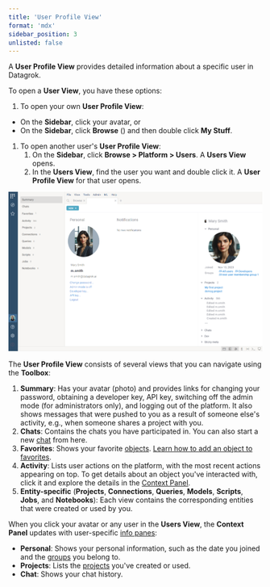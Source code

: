 ```yaml
---
title: 'User Profile View'
format: 'mdx'
sidebar_position: 3
unlisted: false
---
```


A **User Profile View** provides detailed information about a specific user in Datagrok.

To open a **User View**, you have these options:
1. To open your own **User Profile View**:
  * On the **Sidebar**, click your avatar, or
  * On the **Sidebar**, click **Browse** (<FAIcon  icon="fa-solid fa-compass"/>) and then double click **My Stuff**.

1. To open another user's **User Profile View**: 
     1. On the **Sidebar**, click **Browse > Platform > Users**. A **Users View** opens.
     1. In the **Users View**, find the user you want and double click it. A **User Profile View** for that user opens.

![](img/user-profile-view.png)

The **User Profile View** consists of several views that you can navigate using the **Toolbox**:

1. **Summary**: Has your avatar (photo) and provides links for changing your
   password, obtaining a developer key, API key, switching off the admin mode
   (for administrators only), and logging out of the platform. It also shows
   messages that were pushed to you as a result of someone else's activity,
   e.g., when someone shares a project with you.
1. **Chats**: Contains the chats you have participated in. You can also start a
   new [chat](../../../collaborate/chat.md) from here.
1. **Favorites**: Shows your favorite [objects](../../concepts/objects.md).
   [Learn how to add an object to favorites](browse.md#favorites).
1. **Activity**: Lists user actions on the platform, with the most recent
   actions appearing on top. To get details about an object you've interacted
   with, click it and explore the details in the [Context Panel](../panels/panels.md#context-panel).
1. **Entity-specific** (**Projects**, **Connections**, **Queries**, **Models**,
   **Scripts**, **Jobs**, and **Notebooks**): Each view contains the
   corresponding entities that were created or used by you.

When you click your avatar or any user in the **Users View**, the **Context
Panel** updates with user-specific [info panes](../panels/info-panels.md):

* **Personal**: Shows your personal information, such as the date you joined and
  the [groups](../../../govern/access-control/users-and-groups.md#groups) you belong to.
* **Projects**: Lists the [projects](../../concepts/project/project.md) you've created or used.
* **Chat**: Shows your chat history.








